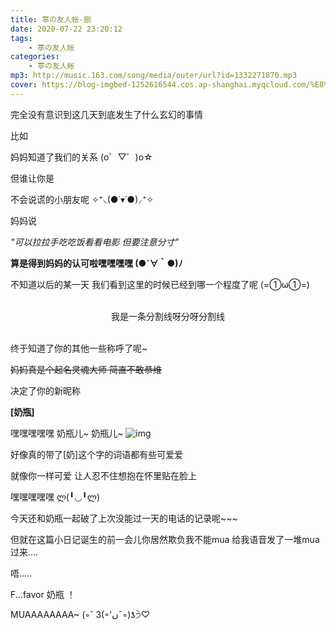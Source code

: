 ```yaml
---
title: 葶の友人帐-捌
date: 2020-07-22 23:20:12
tags:
	- 葶の友人帐
categories:
	- 葶の友人帐
mp3: http://music.163.com/song/media/outer/url?id=1332271870.mp3
cover: https://blog-imgbed-1252616544.cos.ap-shanghai.myqcloud.com/%E8%91%B6%E3%81%AE%E5%8F%8B%E4%BA%BA%E5%B8%90/2020/7.22/cover.jpg
---
```


完全没有意识到这几天到底发生了什么玄幻的事情

比如

妈妈知道了我们的关系 (o゜▽゜)o☆

但谁让你是

不会说谎的小朋友呢 ✧⁺⸜(●˙▾˙●)⸝⁺✧

妈妈说

*"可以拉拉手吃吃饭看看电影 但要注意分寸"*

<b>算是得到妈妈的认可啦嘿嘿嘿嘿 (●´∀｀●)ﾉ</b>

不知道以后的某一天 我们看到这里的时候已经到哪一个程度了呢 (=①ω①=)

<br>

<div align = center>
    <center class = "caption">我是一条分割线呀分呀分割线</center>
</div>

<br>

终于知道了你的其他一些称呼了呢~

~~妈妈真是个起名灵魂大师 简直不敢恭维~~

决定了你的新昵称

<b>[奶瓶]</b>

嘿嘿嘿嘿嘿 奶瓶儿~  奶瓶儿~   ![img](https://blog-imgbed-1252616544.cos.ap-shanghai.myqcloud.com/%E8%91%B6%E3%81%AE%E5%8F%8B%E4%BA%BA%E5%B8%90/2020/7.22/%E5%A5%B6%E7%93%B6.png)

好像真的带了[奶]这个字的词语都有些可爱爱

就像你一样可爱 让人忍不住想抱在怀里贴在脸上

嘿嘿嘿嘿嘿 ლ(╹◡╹ლ)

今天还和奶瓶一起破了上次没能过一天的电话的记录呢~~~

但就在这篇小日记诞生的前一会儿你居然欺负我不能mua 给我语音发了一堆mua过来....

唔.....

F...favor 奶瓶 ！

MUAAAAAAAA~   (◦˘ З(◦'ںˉ◦)ƾ੭ੇ♡ 

